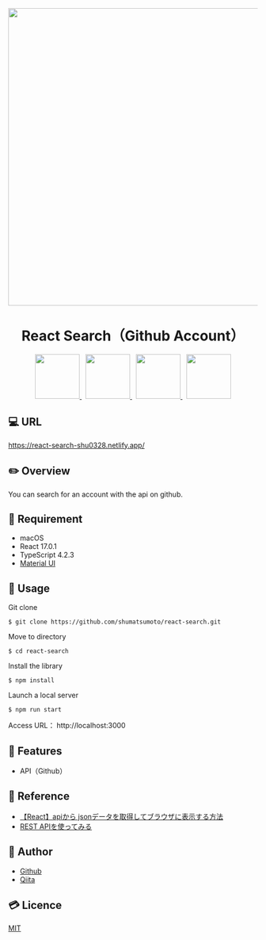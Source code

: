 <div align="center">
  <img src="https://user-images.githubusercontent.com/11171872/113370997-2df4cb00-93a0-11eb-8af9-47733687ce9d.gif" width="600">
</div>

<h1 align="center">React Search（Github Account）</h1>

<div align="center">
  <a href="https://reactjs.org/">
    <img src="https://user-images.githubusercontent.com/11171872/113251146-b6ba2b00-92fc-11eb-847a-fc58d7f87239.png" height="90">
  </a>&nbsp;
  <a href="https://www.typescriptlang.org/">
    <img src="https://user-images.githubusercontent.com/11171872/113466643-6071f700-9478-11eb-9c13-52c84abd80c7.png" height="90">
  </a>&nbsp;
  <a href="https://www.netlify.com/">
    <img src="https://user-images.githubusercontent.com/11171872/113250304-3810be00-92fb-11eb-8ec9-e4cadef6664a.png" height="90">
  </a>&nbsp;
  <a href="https://material-ui.com/">
    <img src="https://user-images.githubusercontent.com/11171872/113247805-b159e200-92f6-11eb-86c9-c11d4c5600e7.png" height="90">
  </a>
</div>

## :computer: URL

https://react-search-shu0328.netlify.app/

## :pencil2: Overview

You can search for an account with the api on github.

## :hammer: Requirement

- macOS
- React 17.0.1
- TypeScript 4.2.3
- [Material UI](https://material-ui.com/)

## :pushpin: Usage

Git clone
```
$ git clone https://github.com/shumatsumoto/react-search.git
```
Move to directory
```
$ cd react-search
```
Install the library
```
$ npm install
```
Launch a local server
```
$ npm run start
```
Access URL： 
http://localhost:3000

## :railway_car: Features

- API（Github）

## :green_book: Reference

- [【React】apiから jsonデータを取得してブラウザに表示する方法](https://qiita.com/bstyle6130/items/5e009182ab18266dcb08)
- [REST APIを使ってみる](https://docs.github.com/ja/rest/guides/getting-started-with-the-rest-api)

## :hatching_chick: Author

- [Github](https://github.com/shumatsumoto)
- [Qiita](https://qiita.com/ShuMatsumoto)

## :credit_card: Licence

[MIT](https://......)
